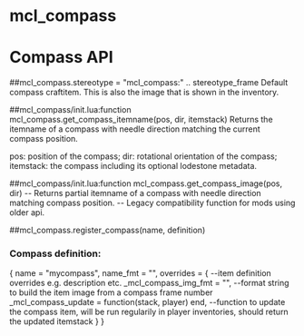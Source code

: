 # mcl_compass

# Compass API

##mcl_compass.stereotype = "mcl_compass:" .. stereotype_frame
Default compass craftitem.  This is also the image that is shown in the inventory.

##mcl_compass/init.lua:function mcl_compass.get_compass_itemname(pos, dir, itemstack)
Returns the itemname of a compass with needle direction matching the
current compass position.

  pos: position of the compass;
  dir: rotational orientation of the compass;
  itemstack: the compass including its optional lodestone metadata.

##mcl_compass/init.lua:function mcl_compass.get_compass_image(pos, dir)
-- Returns partial itemname of a compass with needle direction matching compass position.
-- Legacy compatibility function for mods using older api.

##mcl_compass.register_compass(name, definition)

### Compass definition:
{
    name = "mycompass",
    name_fmt = "",
    overrides = { --item definition overrides e.g. description etc.
        _mcl_compass_img_fmt = "", --format string to build the item image from a compass frame number
        _mcl_compass_update = function(stack, player) end, --function to update the compass item, will be run regularily in player inventories, should return the updated itemstack
    }
}
